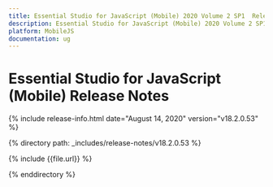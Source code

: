 ```yaml
---
title: Essential Studio for JavaScript (Mobile) 2020 Volume 2 SP1  Release Notes  
description: Essential Studio for JavaScript (Mobile) 2020 Volume 2 SP1  Release Notes  
platform: MobileJS
documentation: ug
---
```


# Essential Studio for JavaScript (Mobile)  Release Notes  

{% include release-info.html date="August 14, 2020"  version="v18.2.0.53" %} 


{% directory path: _includes/release-notes/v18.2.0.53 %}

{% include {{file.url}} %}

{% enddirectory %}